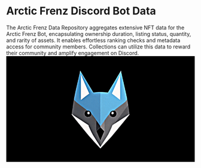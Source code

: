 # Arctic Frenz Discord Bot Data
The Arctic Frenz Data Repository aggregates extensive NFT data for the Arctic Frenz Bot, encapsulating ownership duration, listing status, quantity, and rarity of assets. It enables effortless ranking checks and metadata access for community members. Collections can utilize this data to reward their community and amplify engagement on Discord.
![Alt Text](https://raw.githubusercontent.com/davidbeard741/arcticfrenz-data/main/images/IMG_3153.gif)
